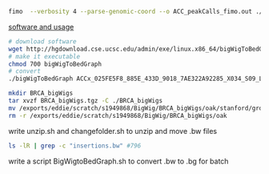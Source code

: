```bash
fimo  --verbosity 4 --parse-genomic-coord --o ACC_peakCalls_fimo.out ./Fimo/PRDM9.pwm.meme ./PeakFasta/ACC_peakCalls.fasta
```

[software and usage](http://hgdownload.cse.ucsc.edu/admin/exe/linux.x86_64/)

```bash
# download software
wget http://hgdownload.cse.ucsc.edu/admin/exe/linux.x86_64/bigWigToBedGraph
# make it executable
chmod 700 bigWigToBedGraph
# convert
./bigWigToBedGraph ACCx_025FE5F8_885E_433D_9018_7AE322A92285_X034_S09_L133_B1_T1_PMRG.insertions.bw 1.bg
```


```bash
mkdir BRCA_bigWigs
tar xvzf BRCA_bigWigs.tgz -C ./BRCA_bigWigs
mv /exports/eddie/scratch/s1949868/BigWig/BRCA_bigWigs/oak/stanford/groups/howchang/users/mcorces/temp/bigwigs/* /exports/eddie/scratch/s1949868/BigWig/BRCA_bigWigs
rm -r /exports/eddie/scratch/s1949868/BigWig/BRCA_bigWigs/oak
```
write unzip.sh and changefolder.sh to unzip and move .bw files
```bash
ls -lR | grep -c "insertions.bw" #796
```
write a script BigWigtoBedGraph.sh to convert .bw to .bg for batch


<!--stackedit_data:
eyJoaXN0b3J5IjpbLTE4MzM4OTkxNzEsLTQ2NDg3ODMxNCwtMj
gxMjA4OTM3LC0zMDQzMTQ4MDgsMTczMzUzNjA2NywxMjkxMjMz
NDIzLDY1NzU4MDY4NCwtODQyNDg5NTIsLTEyMjg3MjMwODgsLT
k3NDYyMDI1NCwxNzA3ODUzODU3LDExMDExMzIxMl19
-->